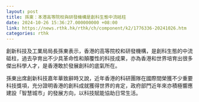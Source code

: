 ```yaml
---
layout: post
title: 孫東：本港高等院校與研發機構是創科生態中流砥柱
date: 2024-10-26 15:36:27.000000000 +08:00
link: https://news.rthk.hk/rthk/ch/component/k2/1776336-20241026.htm
categories: rthk
---
```


創新科技及工業局局長孫東表示，香港的高等院校和研發機構，是創科生態的中流砥柱，過去孕育出不少具革命性和顛覆性的科技成果，亦為香港和世界培育出很多傑出科學人才，是香港敢於發展創科的底氣所在。

孫東出席創新科技嘉年華致辭時又說，近年香港的科研團隊在國際間榮獲不少重要科技獎項，充分證明香港的創科成就獲得世界的肯定，政府部門近年來亦積極響應建設「智慧城市」的發展方向，以科技賦能協助日常生活。
